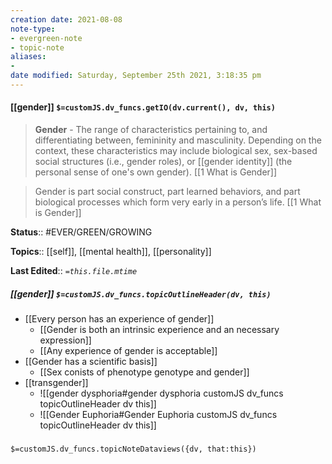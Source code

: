 ```yaml
---
creation date: 2021-08-08
note-type:
- evergreen-note
- topic-note
aliases:
-
date modified: Saturday, September 25th 2021, 3:18:35 pm
---
```


#### [[gender]] `$=customJS.dv_funcs.getIO(dv.current(), dv, this)`

> **Gender** - The range of characteristics pertaining to, and differentiating between, femininity and masculinity. Depending on the context, these characteristics may include biological sex, sex-based social structures (i.e., gender roles), or [[gender identity]] (the personal sense of one's own gender).
> [[1 What is Gender]]

> Gender is part social construct, part learned behaviors, and part biological processes which form very early in a person’s life.
> [[1 What is Gender]]

**Status**:: #EVER/GREEN/GROWING

**Topics**::  [[self]], [[mental health]], [[personality]]

**Last Edited**:: *`=this.file.mtime`*

##### [[gender]] `$=customJS.dv_funcs.topicOutlineHeader(dv, this)`

- [[Every person has an experience of gender]]
	- [[Gender is both an intrinsic experience and an necessary expression]]
	- [[Any experience of gender is acceptable]]
- [[Gender has a scientific basis]]
	- [[Sex conists of phenotype genotype and gender]]
- [[transgender]]
	- ![[gender dysphoria#gender dysphoria customJS dv_funcs topicOutlineHeader dv this]]
	- ![[Gender Euphoria#Gender Euphoria customJS dv_funcs topicOutlineHeader dv this]]


###
`$=customJS.dv_funcs.topicNoteDataviews({dv, that:this})`
